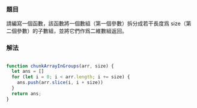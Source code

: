### 題目

請編寫一個函數，該函數將一個數組（第一個參數）拆分成若干長度爲 size（第二個參數）的子數組，並將它們作爲二維數組返回。

### 解法

```js

function chunkArrayInGroups(arr, size) {
  let ans = []
  for (let i = 0; i < arr.length; i += size) {
    ans.push(arr.slice(i, i + size))
  }
  return ans;
}

```
